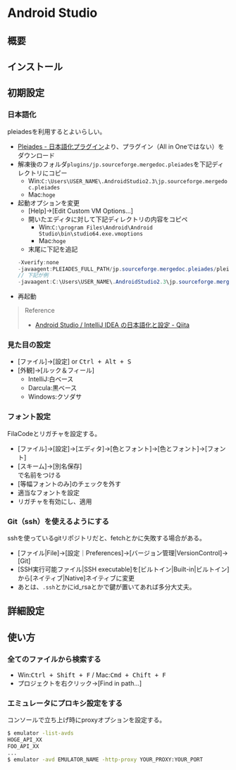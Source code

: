 # Android Studio
## 概要
## インストール
## 初期設定
### 日本語化
pleiadesを利用するとよいらしい。
- [Pleiades - 日本語化プラグイン](http://mergedoc.osdn.jp/)より、プラグイン（All in Oneではない）をダウンロード
- 解凍後のフォルダ`plugins/jp.sourceforge.mergedoc.pleiades`を下記ディレクトリにコピー
	+ Win:`C:\Users\USER_NAME\.AndroidStudio2.3\jp.sourceforge.mergedoc.pleiades`
 	+ Mac:`hoge`
- 起動オプションを変更
	+ [Help]->[Edit Custom VM Options...]
	+ 開いたエディタに対して下記ディレクトリの内容をコピペ
		* Win:`C:\program Files\Android\Android Studio\bin\studio64.exe.vmoptions`
		* Mac:`hoge`
	+ 末尾に下記を追記
	```java
	-Xverify:none
	-javaagent:PLEIADES_FULL_PATH/jp.sourceforge.mergedoc.pleiades/pleiades.jar
	// 下記が例
	-javaagent:C:\Users\USER_NAME\.AndroidStudio2.3\jp.sourceforge.mergedoc.pleiades\pleiades.jar
	```
- 再起動

> Reference
> - [Android Studio / IntelliJ IDEA の日本語化と設定 - Qiita](http://qiita.com/cypher256/items/a87179fbe8dd7f63ec4e)

### 見た目の設定
- [ファイル]->[設定] or <kbd>Ctrl + Alt + S</kbd>
- [外観]->[ルック＆フィール]
	+ IntelliJ:白ベース
	+ Darcula:黒ベース
	+ Windows:クソダサ

### フォント設定
FilaCodeとリガチャを設定する。
- [ファイル]->[設定]->[エディタ]->[色とフォント]->[色とフォント]->[フォント]
- [スキーム]->[別名保存]  
で名前をつける
- [等幅フォントのみ]のチェックを外す
- 適当なフォントを設定
- リガチャを有効にし、適用

### Git（ssh）を使えるようにする
sshを使っているgitリポジトリだと、fetchとかに失敗する場合がある。
- [ファイル|File]->[設定｜Preferences]->[バージョン管理|VersionControl]->[Git]
- [SSH実行可能ファイル|SSH executable]を[ビルトイン|Built-in|ビルトイン]から[ネイティブ|Native]ネイティブに変更
- あとは、`.ssh`とかにid_rsaとかで鍵が置いてあれば多分大丈夫。


## 詳細設定
## 使い方
### 全てのファイルから検索する
- Win:<kbd>Ctrl + Shift + F</kbd> / Mac:<kbd>Cmd + Chift + F</kbd>
- プロジェクトを右クリック->[Find in path...]
### エミュレータにプロキシ設定をする
コンソールで立ち上げ時にproxyオプションを設定する。
```bash
$ emulator -list-avds
HOGE_API_XX
FOO_API_XX
...
$ emulator -avd EMULATOR_NAME -http-proxy YOUR_PROXY:YOUR_PORT
```
